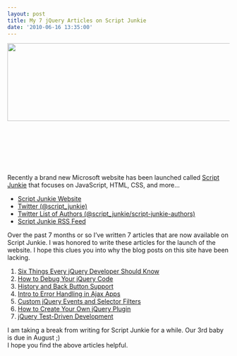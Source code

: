 ```yaml
---
layout: post
title: My 7 jQuery Articles on Script Junkie
date: '2010-06-16 13:35:00'
---
```


<div><a href="http://4.bp.blogspot.com/_L6DiZQsfJzs/TUNGVoq20dI/AAAAAAAAJV8/oJZ0k4m6rM0/s1600/270b1dda02877b5c06f1177d4174892e.png" imageanchor="1"><img border="0" height="176" src="http://4.bp.blogspot.com/_L6DiZQsfJzs/TUNGVoq20dI/AAAAAAAAJV8/oJZ0k4m6rM0/s640/270b1dda02877b5c06f1177d4174892e.png" width="600"></a></div><br><br><br><br><br><br><br>Recently a brand new Microsoft website has been launched called <a href="http://msdn.microsoft.com/en-us/scriptjunkie/default.aspx" target="_blank">Script Junkie</a> that focuses on JavaScript, HTML, CSS, and more…<br><ul><li><a href="http://msdn.microsoft.com/en-us/scriptjunkie/default.aspx" target="_blank">Script Junkie Website</a> </li><li><a href="http://twitter.com/script_junkie" target="_blank">Twitter (@script_junkie)</a> </li><li><a href="http://twitter.com/Script_Junkie/script-junkie-authors/members" target="_blank">Twitter List of Authors (@script_junkie/script-junkie-authors)</a> </li><li><a href="http://services.social.microsoft.com/feeds/feed/scriptjunkieLearn" target="_blank">Script Junkie RSS Feed</a></li></ul>Over the past 7 months or so I’ve written 7 articles that are now available on Script Junkie. I was honored to write these articles for the launch of the website. I hope this clues you into why the blog posts on this site have been lacking.<br><ol><li><a href="http://msdn.microsoft.com/en-us/scriptjunkie/ee730275.aspx" target="_blank">Six Things Every jQuery Developer Should Know</a></li><li><a href="http://msdn.microsoft.com/en-us/scriptjunkie/ee819093.aspx" target="_blank">How to Debug Your jQuery Code</a></li><li><a href="http://msdn.microsoft.com/en-us/scriptjunkie/ff690558.aspx" target="_blank">History and Back Button Support</a></li><li><a href="http://msdn.microsoft.com/en-us/scriptjunkie/ff698349.aspx" target="_blank">Intro to Error Handling in Ajax Apps</a></li><li><a href="http://msdn.microsoft.com/en-us/scriptjunkie/ff452700.aspx" target="_blank">Custom jQuery Events and Selector Filters</a></li><li><a href="http://msdn.microsoft.com/en-us/scriptjunkie/ff608209.aspx" target="_blank">How to Create Your Own jQuery Plugin</a></li><li><a href="http://msdn.microsoft.com/en-us/scriptjunkie/ff452703.aspx" target="_blank">jQuery Test-Driven Development</a></li></ol>I am taking a break from writing for Script Junkie for a while. Our 3rd baby is due in August ;)<br>I hope you find the above articles helpful.